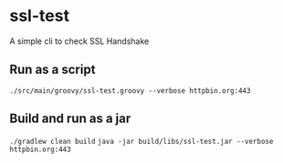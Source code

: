 # ssl-test

A simple cli to check SSL Handshake

## Run as a script

`./src/main/groovy/ssl-test.groovy --verbose httpbin.org:443`

## Build and run as a jar

`./gradlew clean build`
`java -jar build/libs/ssl-test.jar --verbose httpbin.org:443`
